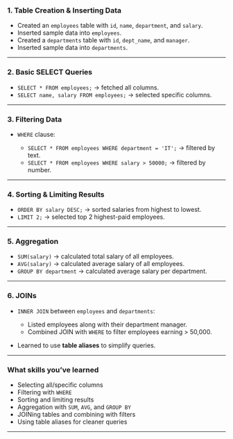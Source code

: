 
### **1. Table Creation & Inserting Data**

* Created an `employees` table with `id`, `name`, `department`, and `salary`.
* Inserted sample data into `employees`.
* Created a `departments` table with `id`, `dept_name`, and `manager`.
* Inserted sample data into `departments`.

---

### **2. Basic SELECT Queries**

* `SELECT * FROM employees;` → fetched all columns.
* `SELECT name, salary FROM employees;` → selected specific columns.

---

### **3. Filtering Data**

* `WHERE` clause:

  * `SELECT * FROM employees WHERE department = 'IT';` → filtered by text.
  * `SELECT * FROM employees WHERE salary > 50000;` → filtered by number.

---

### **4. Sorting & Limiting Results**

* `ORDER BY salary DESC;` → sorted salaries from highest to lowest.
* `LIMIT 2;` → selected top 2 highest-paid employees.

---

### **5. Aggregation**

* `SUM(salary)` → calculated total salary of all employees.
* `AVG(salary)` → calculated average salary of all employees.
* `GROUP BY department` → calculated average salary per department.

---

### **6. JOINs**

* `INNER JOIN` between `employees` and `departments`:

  * Listed employees along with their department manager.
  * Combined JOIN with `WHERE` to filter employees earning > 50,000.
* Learned to use **table aliases** to simplify queries.

---

### **What skills you’ve learned**

* Selecting all/specific columns
* Filtering with `WHERE`
* Sorting and limiting results
* Aggregation with `SUM`, `AVG`, and `GROUP BY`
* JOINing tables and combining with filters
* Using table aliases for cleaner queries

---
